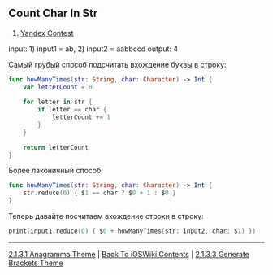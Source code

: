## Count Char In Str

1. [Yandex Contest](https://contest.yandex.ru/contest/8458/problems/A/)

input: 1) input1 = ab, 2) input2 = aabbccd
output: 4

Самый грубый способ подсчитать вхождение буквы в строку:

```swift
func howManyTimes(str: String, char: Character) -> Int {
    var letterCount = 0
    
    for letter in str {
        if letter == char {
            letterCount += 1
        }
    }
    
    return letterCount
}
```

Более лаконичный способ:

```swift
func howManyTimes(str: String, char: Character) -> Int {
    str.reduce(0) { $1 == char ? $0 + 1 : $0 }
}
```

Теперь давайте посчитаем вхождение строки в строку:

```swift
print(input1.reduce(0) { $0 + howManyTimes(str: input2, char: $1) })
```

---

[2.1.3.1 Anagramma Theme](./2.1.3.1%20Anagram.md) | [Back To iOSWiki Contents](https://github.com/eldaroid/iOSWiki) | [2.1.3.3 Generate Brackets Theme](./2.1.3.3%20GenerateBrackets.md)
